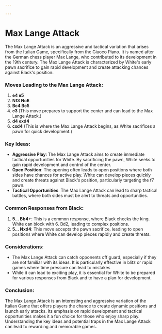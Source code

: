 ```yaml
---

---
```

# Max Lange Attack

The Max Lange Attack is an aggressive and tactical variation that arises from the Italian Game, specifically from the Giuoco Piano. It is named after the German chess player Max Lange, who contributed to its development in the 19th century. The Max Lange Attack is characterized by White's early pawn sacrifice to gain rapid development and create attacking chances against Black's position.

### Moves Leading to the Max Lange Attack:

1. **e4 e5**
2. **Nf3 Nc6**
3. **Bc4 Bc5**
4. **c3** (This move prepares to support the center and can lead to the Max Lange Attack.)
5. **d4 exd4**
6. **cxd4** (This is where the Max Lange Attack begins, as White sacrifices a pawn for quick development.)

### Key Ideas:

- **Aggressive Play**: The Max Lange Attack aims to create immediate tactical opportunities for White. By sacrificing the pawn, White seeks to gain rapid development and control of the center.
- **Open Position**: The opening often leads to open positions where both sides have chances for active play. White can develop pieces quickly and create threats against Black's position, particularly targeting the f7 pawn.
- **Tactical Opportunities**: The Max Lange Attack can lead to sharp tactical battles, where both sides must be alert to threats and opportunities.

### Common Responses from Black:

1. **5... Bb4+**: This is a common response, where Black checks the king. White can block with 6. Bd2, leading to complex positions.
2. **5... Nxd4**: This move accepts the pawn sacrifice, leading to open positions where White can develop pieces rapidly and create threats.

### Considerations:

- The Max Lange Attack can catch opponents off guard, especially if they are not familiar with its ideas. It is particularly effective in blitz or rapid games where time pressure can lead to mistakes.
- While it can lead to exciting play, it is essential for White to be prepared for various responses from Black and to have a plan for development.

### Conclusion:

The Max Lange Attack is an interesting and aggressive variation of the Italian Game that offers players the chance to create dynamic positions and launch early attacks. Its emphasis on rapid development and tactical opportunities makes it a fun choice for those who enjoy sharp play. Understanding the key ideas and potential traps in the Max Lange Attack can lead to rewarding and memorable games.